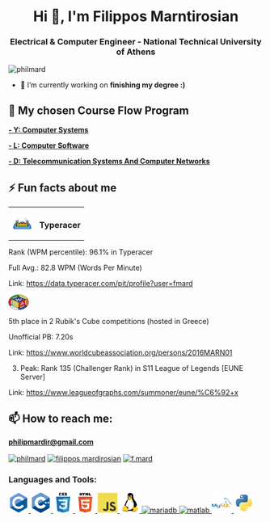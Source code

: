 <h1 align="center">Hi 👋, I'm Filippos Marntirosian</h1>
<h3 align="center">Electrical & Computer Engineer - National Technical University of Athens</h3>

<p align="left"> <img src="https://komarev.com/ghpvc/?username=philmard&label=Profile%20views&color=0e75b6&style=flat" alt="philmard" /> </p>

- 🔭 I’m currently working on **finishing my degree :)**

<h2 align="left">📝 My chosen Course Flow Program</h2>

[**- Y: Computer Systems**](https://www.ece.ntua.gr/en/undergraduate/courses/flow/1)

[**- L: Computer Software**](https://www.ece.ntua.gr/en/undergraduate/courses/flow/2)

[**- D: Telecommunication Systems And Computer Networks**](https://www.ece.ntua.gr/en/undergraduate/courses/flow/4)


<h2 align="left">⚡ Fun facts about me</h2>

<table>
  <tr>
    <td>
      <a href="https://data.typeracer.com/pit/profile?user=fmard" target="blank">
        <img align="center" src="https://github.com/philmard/SVGs/blob/main/Site-logo-typeracer%20(2).svg" alt="philmard" height="30" width="40" />
      </a>
    </td>
    <td>
      <h3>Typeracer</h3>
    </td>
  </tr>
</table>

Rank (WPM percentile): 96.1% in Typeracer

Full Avg.: 82.8 WPM (Words Per Minute)

Link: https://data.typeracer.com/pit/profile?user=fmard


<p align="left">
<a href="https://www.worldcubeassociation.org/persons/2016MARN01" target="blank"><img align="center" src="https://github.com/philmard/SVGs/blob/main/WCA_Logo_2020.svg" alt="philmard" height="30" width="40" /></a>
</p> 5th place in 2 Rubik's Cube competitions (hosted in Greece)

Unofficial PB: 7.20s

Link: https://www.worldcubeassociation.org/persons/2016MARN01


3) Peak: Rank 135 (Challenger Rank) in S11 League of Legends [EUNE Server]

Link: https://www.leagueofgraphs.com/summoner/eune/%C6%92+x


<h2 align="left">📫 How to reach me:</h2>

**philipmardir@gmail.com**
<p align="left">
<a href="https://www.linkedin.com/in/filippos-marntirosian-6097a0286/" target="blank"><img align="center" src="https://raw.githubusercontent.com/rahuldkjain/github-profile-readme-generator/master/src/images/icons/Social/linked-in-alt.svg" alt="philmard" height="30" width="40" /></a>
<a href="https://fb.com/filippos mardirosian" target="blank"><img align="center" src="https://raw.githubusercontent.com/rahuldkjain/github-profile-readme-generator/master/src/images/icons/Social/facebook.svg" alt="filippos mardirosian" height="30" width="40" /></a>
<a href="https://instagram.com/f.mard" target="blank"><img align="center" src="https://raw.githubusercontent.com/rahuldkjain/github-profile-readme-generator/master/src/images/icons/Social/instagram.svg" alt="f.mard" height="30" width="40" /></a>
</p>

<h3 align="left">Languages and Tools:</h3>
<p align="left"> <a href="https://www.cprogramming.com/" target="_blank" rel="noreferrer"> <img src="https://raw.githubusercontent.com/devicons/devicon/master/icons/c/c-original.svg" alt="c" width="40" height="40"/> </a> <a href="https://www.w3schools.com/cpp/" target="_blank" rel="noreferrer"> <img src="https://raw.githubusercontent.com/devicons/devicon/master/icons/cplusplus/cplusplus-original.svg" alt="cplusplus" width="40" height="40"/> </a> <a href="https://www.w3schools.com/css/" target="_blank" rel="noreferrer"> <img src="https://raw.githubusercontent.com/devicons/devicon/master/icons/css3/css3-original-wordmark.svg" alt="css3" width="40" height="40"/> </a> <a href="https://www.w3.org/html/" target="_blank" rel="noreferrer"> <img src="https://raw.githubusercontent.com/devicons/devicon/master/icons/html5/html5-original-wordmark.svg" alt="html5" width="40" height="40"/> </a> <a href="https://developer.mozilla.org/en-US/docs/Web/JavaScript" target="_blank" rel="noreferrer"> <img src="https://raw.githubusercontent.com/devicons/devicon/master/icons/javascript/javascript-original.svg" alt="javascript" width="40" height="40"/> </a> <a href="https://www.linux.org/" target="_blank" rel="noreferrer"> <img src="https://raw.githubusercontent.com/devicons/devicon/master/icons/linux/linux-original.svg" alt="linux" width="40" height="40"/> </a> <a href="https://mariadb.org/" target="_blank" rel="noreferrer"> <img src="https://www.vectorlogo.zone/logos/mariadb/mariadb-icon.svg" alt="mariadb" width="40" height="40"/> </a> <a href="https://www.mathworks.com/" target="_blank" rel="noreferrer"> <img src="https://upload.wikimedia.org/wikipedia/commons/2/21/Matlab_Logo.png" alt="matlab" width="40" height="40"/> </a> <a href="https://www.mysql.com/" target="_blank" rel="noreferrer"> <img src="https://raw.githubusercontent.com/devicons/devicon/master/icons/mysql/mysql-original-wordmark.svg" alt="mysql" width="40" height="40"/> </a> <a href="https://www.python.org" target="_blank" rel="noreferrer"> <img src="https://raw.githubusercontent.com/devicons/devicon/master/icons/python/python-original.svg" alt="python" width="40" height="40"/> </a> </p>
